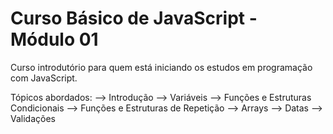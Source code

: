# Curso Básico de JavaScript - Módulo 01

Curso introdutório para quem está iniciando os estudos em programação com JavaScript.

Tópicos abordados:
--> Introdução
--> Variáveis
--> Funções e Estruturas Condicionais
--> Funções e Estruturas de Repetição
--> Arrays
--> Datas
--> Validações

